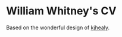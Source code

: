# William Whitney's CV

Based on the wonderful design of [kjhealy](https://github.com/kjhealy/kjh-vita).
